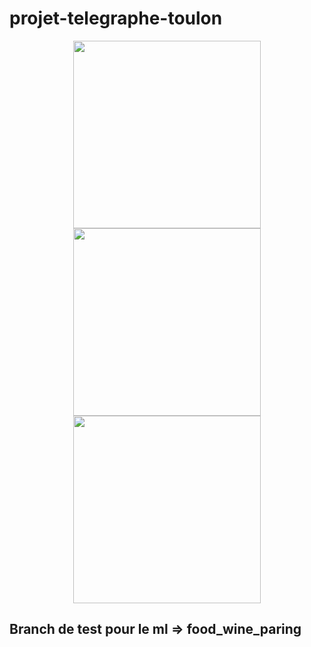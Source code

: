 # projet-telegraphe-toulon

<p align="center">
  <img align="center" width="300" height="300" src="https://encrypted-tbn0.gstatic.com/images?q=tbn:ANd9GcR-rfxgHBYOv2zIRVkp1PDnKiojjJ1GRTU0Wg&usqp=CAU">
  <img align="center" width="300" height="auto" src="https://www.univ-tln.fr/squelettes/images/logos/logo-utln.png">
  <img align="center" width="300" height="auto" src="https://www.riviera-network.org/wp-content/uploads/2015/04/CNAM-PACA-logo-615-150.jpg">
</p>

## Branch de test pour le ml => food_wine_paring
